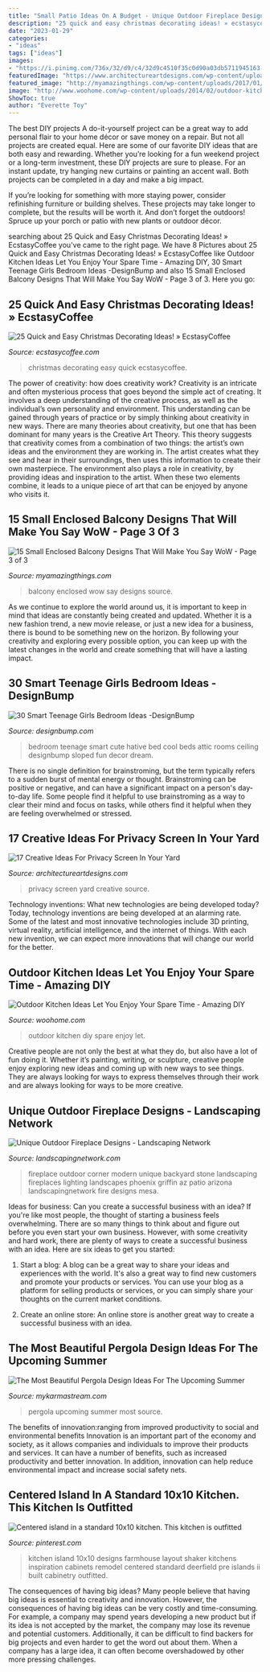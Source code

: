 ```yaml
---
title: "Small Patio Ideas On A Budget - Unique Outdoor Fireplace Designs"
description: "25 quick and easy christmas decorating ideas! » ecstasycoffee"
date: "2023-01-29"
categories:
- "ideas"
tags: ["ideas"]
images:
- "https://i.pinimg.com/736x/32/d9/c4/32d9c4510f35c0d90a03db5711945163---x--kitchen-with-island-kitchen-islands.jpg"
featuredImage: "https://www.architectureartdesigns.com/wp-content/uploads/2016/07/7-59.jpg"
featured_image: "http://myamazingthings.com/wp-content/uploads/2017/01/balcony10.jpg"
image: "http://www.woohome.com/wp-content/uploads/2014/02/outdoor-kitchen-13.jpg"
ShowToc: true
author: "Everette Toy"
---
```



The best DIY projects
A do-it-yourself project can be a great way to add personal flair to your home décor or save money on a repair. But not all projects are created equal. Here are some of our favorite DIY ideas that are both easy and rewarding.
Whether you’re looking for a fun weekend project or a long-term investment, these DIY projects are sure to please. For an instant update, try hanging new curtains or painting an accent wall. Both projects can be completed in a day and make a big impact.

If you’re looking for something with more staying power, consider refinishing furniture or building shelves. These projects may take longer to complete, but the results will be worth it. And don’t forget the outdoors! Spruce up your porch or patio with new plants or outdoor décor.

	

		
searching about 25 Quick and Easy Christmas Decorating Ideas! » EcstasyCoffee you've came to the right page. We have 8 Pictures about 25 Quick and Easy Christmas Decorating Ideas! » EcstasyCoffee like Outdoor Kitchen Ideas Let You Enjoy Your Spare Time - Amazing DIY, 30 Smart Teenage Girls Bedroom Ideas -DesignBump and also 15 Small Enclosed Balcony Designs That Will Make You Say WoW - Page 3 of 3. Here you go:
		
    
## 25 Quick And Easy Christmas Decorating Ideas! » EcstasyCoffee

<img loading=lazy src="https://i0.wp.com/www.ecstasycoffee.com/wp-content/uploads/2016/10/Christmas-Decorating-37.jpg" onerror="this.onerror=null;this.src='https://tse2.mm.bing.net/th?id=OIP.hItVLx4u6fXZKtQGQAk-YQHaLH&amp;pid=15.1';" alt="25 Quick and Easy Christmas Decorating Ideas! » EcstasyCoffee">

_Source: ecstasycoffee.com_

>christmas decorating easy quick ecstasycoffee. 

	

The power of creativity: how does creativity work?
Creativity is an intricate and often mysterious process that goes beyond the simple act of creating. It involves a deep understanding of the creative process, as well as the individual’s own personality and environment. This understanding can be gained through years of practice or by simply thinking about creativity in new ways.
There are many theories about creativity, but one that has been dominant for many years is the Creative Art Theory. This theory suggests that creativity comes from a combination of two things: the artist’s own ideas and the environment they are working in. The artist creates what they see and hear in their surroundings, then uses this information to create their own masterpiece. The environment also plays a role in creativity, by providing ideas and inspiration to the artist. When these two elements combine, it leads to a unique piece of art that can be enjoyed by anyone who visits it.

    
## 15 Small Enclosed Balcony Designs That Will Make You Say WoW - Page 3 Of 3

<img loading=lazy src="http://myamazingthings.com/wp-content/uploads/2017/01/balcony10.jpg" onerror="this.onerror=null;this.src='https://tse1.mm.bing.net/th?id=OIP.6h0qXNUI6PHo3vEzn9WqggHaKf&amp;pid=15.1';" alt="15 Small Enclosed Balcony Designs That Will Make You Say WoW - Page 3 of 3">

_Source: myamazingthings.com_

>balcony enclosed wow say designs source. 

	

As we continue to explore the world around us, it is important to keep in mind that ideas are constantly being created and updated. Whether it is a new fashion trend, a new movie release, or just a new idea for a business, there is bound to be something new on the horizon. By following your creativity and exploring every possible option, you can keep up with the latest changes in the world and create something that will have a lasting impact.

    
## 30 Smart Teenage Girls Bedroom Ideas -DesignBump

<img loading=lazy src="https://designbump.com/wp-content/uploads/2014/09/teenage-girl-bedroom-ideaas-014.jpg" onerror="this.onerror=null;this.src='https://tse4.mm.bing.net/th?id=OIP.okV7_NwxkgjD14VTyNuedgHaGZ&amp;pid=15.1';" alt="30 Smart Teenage Girls Bedroom Ideas -DesignBump">

_Source: designbump.com_

>bedroom teenage smart cute hative bed cool beds attic rooms ceiling designbump sloped fun decor dream. 

	

There is no single definition for brainstroming, but the term typically refers to a sudden burst of mental energy or thought. Brainstroming can be positive or negative, and can have a significant impact on a person's day-to-day life. Some people find it helpful to use brainstroming as a way to clear their mind and focus on tasks, while others find it helpful when they are feeling overwhelmed or stressed.

    
## 17 Creative Ideas For Privacy Screen In Your Yard

<img loading=lazy src="https://www.architectureartdesigns.com/wp-content/uploads/2016/07/7-59.jpg" onerror="this.onerror=null;this.src='https://tse4.mm.bing.net/th?id=OIP.nRoYoO8hwJRKlAh8K5lDWgHaLH&amp;pid=15.1';" alt="17 Creative Ideas For Privacy Screen In Your Yard">

_Source: architectureartdesigns.com_

>privacy screen yard creative source. 

	

Technology inventions: What new technologies are being developed today?
Today, technology inventions are being developed at an alarming rate. Some of the latest and most innovative technologies include 3D printing, virtual reality, artificial intelligence, and the internet of things. With each new invention, we can expect more innovations that will change our world for the better.

    
## Outdoor Kitchen Ideas Let You Enjoy Your Spare Time - Amazing DIY

<img loading=lazy src="http://www.woohome.com/wp-content/uploads/2014/02/outdoor-kitchen-13.jpg" onerror="this.onerror=null;this.src='https://tse3.mm.bing.net/th?id=OIP.JaFGlW4LzJ85TEIBYJvN8gHaJ4&amp;pid=15.1';" alt="Outdoor Kitchen Ideas Let You Enjoy Your Spare Time - Amazing DIY">

_Source: woohome.com_

>outdoor kitchen diy spare enjoy let. 

	

Creative people are not only the best at what they do, but also have a lot of fun doing it. Whether it’s painting, writing, or sculpture, creative people enjoy exploring new ideas and coming up with new ways to see things. They are always looking for ways to express themselves through their work and are always looking for ways to be more creative.

    
## Unique Outdoor Fireplace Designs - Landscaping Network

<img loading=lazy src="https://images.landscapingnetwork.com/pictures/images/500x500Max/outdoor-fireplace_13/outdoor-corner-fireplace-unique-landscapes-by-griffin_2042.jpg" onerror="this.onerror=null;this.src='https://tse1.mm.bing.net/th?id=OIP.-UNNtP6XFAaSeIU2Ny2sJAHaE3&amp;pid=15.1';" alt="Unique Outdoor Fireplace Designs - Landscaping Network">

_Source: landscapingnetwork.com_

>fireplace outdoor corner modern unique backyard stone landscaping fireplaces lighting landscapes phoenix griffin az patio arizona landscapingnetwork fire designs mesa. 

	

Ideas for business: Can you create a successful business with an idea?
If you're like most people, the thought of starting a business feels overwhelming. There are so many things to think about and figure out before you even start your own business. However, with some creativity and hard work, there are plenty of ways to create a successful business with an idea. Here are six ideas to get you started:
1) Start a blog: A blog can be a great way to share your ideas and experiences with the world. It's also a great way to find new customers and promote your products or services. You can use your blog as a platform for selling products or services, or you can simply share your thoughts on the current market conditions.

2) Create an online store: An online store is another great way to create a successful business with an idea.

    
## The Most Beautiful Pergola Design Ideas For The Upcoming Summer

<img loading=lazy src="https://mykarmastream.com/wp-content/uploads/2017/06/pergola-9.jpg" onerror="this.onerror=null;this.src='https://tse3.mm.bing.net/th?id=OIP.JOVGOdRfBCvJDHWfuUO3IQHaKW&amp;pid=15.1';" alt="The Most Beautiful Pergola Design Ideas For The Upcoming Summer">

_Source: mykarmastream.com_

>pergola upcoming summer most source. 

	

The benefits of innovation:ranging from improved productivity to social and environmental benefits
Innovation is an important part of the economy and society, as it allows companies and individuals to improve their products and services. It can have a number of benefits, such as increased productivity and better innovation. In addition, innovation can help reduce environmental impact and increase social safety nets.

    
## Centered Island In A Standard 10x10 Kitchen. This Kitchen Is Outfitted

<img loading=lazy src="https://i.pinimg.com/736x/32/d9/c4/32d9c4510f35c0d90a03db5711945163---x--kitchen-with-island-kitchen-islands.jpg" onerror="this.onerror=null;this.src='https://tse3.mm.bing.net/th?id=OIP.eAn6WO3EYBUtrcUZ0wE9dQHaJ4&amp;pid=15.1';" alt="Centered island in a standard 10x10 kitchen. This kitchen is outfitted">

_Source: pinterest.com_

>kitchen island 10x10 designs farmhouse layout shaker kitchens inspiration cabinets remodel centered standard deerfield pre islands ii built cabinetry outfitted. 

	

The consequences of having big ideas?
Many people believe that having big ideas is essential to creativity and innovation. However, the consequences of having big ideas can be very costly and time-consuming. For example, a company may spend years developing a new product but if its idea is not accepted by the market, the company may lose its revenue and potential customers. Additionally, it can be difficult to find backers for big projects and even harder to get the word out about them. When a company has a large idea, it can often become overshadowed by other more pressing challenges.

